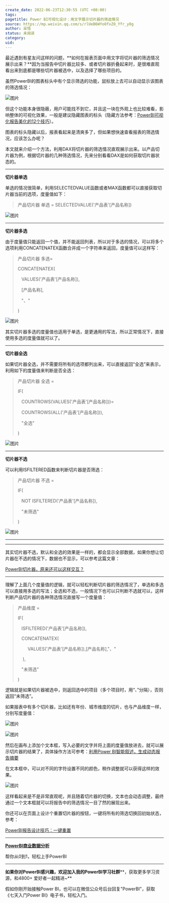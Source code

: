 ```yaml
---
create_date: 2022-06-23T12:30:55 (UTC +08:00)
tags: 
pagetitle: Power BI可视化设计：用文字展示切片器的筛选情况
source: https://mp.weixin.qq.com/s/rlUeB6WYoOfxZO_Yfr_y8g
author: 采悟
status: 未阅读
category: 
uid: 
---
```


最近遇到有星友问这样的问题，**如何在报表页面中用文字将切片器的筛选情况展示出来？**因为当报告中切片器比较多、或者切片器折叠起来时，是很难直观看出来到底都是哪些切片器被选中，以及选择了哪些项目的。

虽然PowerBI的图表标头中有个显示筛选的功能，鼠标放上去可以自动显示该图表的筛选情况：

![图片](https://mmbiz.qpic.cn/mmbiz_png/aHEbZtANQJMuv84Ae1sR3bYYb7cnOIhSHZfYnIvGellibGyIroEuRyeG4sk0twNviaB1TNql7ImYRvMJweOiciavSQ/640?wx_fmt=png&wxfrom=5&wx_lazy=1&wx_co=1)

但这个功能本身很隐蔽，用户可能找不到它，并且这一块在外观上也比较难看，影响整体的可视化效果，一般是建议隐藏图表的标头（隐藏方法参考：[PowerBI可视化报告美化的12个技巧](http://mp.weixin.qq.com/s?__biz=MzA4MzQwMjY4MA==&mid=2484079925&idx=1&sn=32669d2ea59d10d480c386f4f2306d56&chksm=8e13a7e2b9642ef4a327fa1cb8cf7a3b33f4a371b23888b407c4824ab9bf9354b2f629f3584a&scene=21#wechat_redirect)）。

图表的标头隐藏以后，报表看起来是清爽多了，但如果想快速查看报表的筛选情况，应该怎么办呢？

本文就来介绍一个方法，利用DAX将切片器的筛选情况直观展示出来。以产品切片器为例，根据切片器的几种筛选情况，先来分别看看DAX是如何获取切片器状态的。  

___

**切片器单选**

单选的情况很简单，利用SELECTEDVALUE函数或者MAX函数都可以直接获取切片器当前的选项，度量值如下：

> 产品切片器 单选 \= SELECTEDVALUE('产品表'\[产品名称\])

![图片](https://mmbiz.qpic.cn/mmbiz_png/aHEbZtANQJMuv84Ae1sR3bYYb7cnOIhSjbIIOsWxE4Kd5kJlnVRRPiaMJvz4qQmWriaFduhia53pMVnRnesmCzeMQ/640?wx_fmt=png&wxfrom=5&wx_lazy=1&wx_co=1)

___

**切片器多选**

由于度量值只能返回一个值，并不能返回列表，所以对于多选的情况，可以将多个选项利用CONCATENATEX函数合并成一个字符串来返回，度量值可以这样写：

> 产品切片器 多选\=
> 
> CONCATENATEX(
> 
>    VALUES('产品表'\[产品名称\]),
> 
>    \[产品名称\],
> 
>    "、"
> 
> )

![图片](https://mmbiz.qpic.cn/mmbiz_png/aHEbZtANQJMuv84Ae1sR3bYYb7cnOIhSJnX9QluBD9LxHIgd7CwY3Z2Zfzhn3wmc01iaCS5ecqTsdP0BfdBeKzQ/640?wx_fmt=png&wxfrom=5&wx_lazy=1&wx_co=1)

其实切片器多选的度量值也适用于单选，是更通用的写法，所以正常情况下，直接使用多选的度量值就可以了。  

___

**切片器全选**

如果切片器全选，并不需要将所有的选项都列出来，可以直接返回“全选”来表示，利用如下的度量值来判断是否全选：  

> 产品切片器 全选 =
> 
> IF(
> 
>    COUNTROWS(VALUES('产品表'\[产品名称\]))=
> 
>    COUNTROWS(ALL('产品表'\[产品名称\])),
> 
>    "全选"
> 
> )

![图片](https://mmbiz.qpic.cn/mmbiz_png/aHEbZtANQJMuv84Ae1sR3bYYb7cnOIhSGtkY0Au61mxx5oT9RcatHWmzsXkGqAicdFQ6ric7onaGCvKUvkoIvQUw/640?wx_fmt=png&wxfrom=5&wx_lazy=1&wx_co=1)

___

**切片器不选**

可以利用ISFILTERED函数来判断切片器是否筛选：

> 产品切片器 不选 \=
> 
> IF(
> 
>    NOT ISFILTERED('产品表'\[产品名称\]),
> 
>    "未筛选"
> 
> )

![图片](https://mmbiz.qpic.cn/mmbiz_png/aHEbZtANQJMuv84Ae1sR3bYYb7cnOIhSIY7HAiaL9poOX8h0wQ7RIAq06GLDbPTYbl3vicb43XqwGGcSbLhrbX8Q/640?wx_fmt=png&wxfrom=5&wx_lazy=1&wx_co=1)

___

___

其实切片器不选，默认和全选的效果是一样的，都会显示全部数据，如果你想让切片器在不选的情况下，数据也不显示，可以参考这篇文章：

[PowerBI切片器，原来还可以这样交互？](http://mp.weixin.qq.com/s?__biz=MzA4MzQwMjY4MA==&mid=2484074281&idx=1&sn=ea825a10f8bb56815772997dcccfff08&chksm=8e0c5dfeb97bd4e8b6bf810457b5c579cf6633545260ce2097d21bc48e187bd88f49f3c528bf&scene=21#wechat_redirect)

___

理解了上面几个度量值的逻辑，就可以轻松判断切片器的筛选情况了，单选和多选可以直接用多选的写法；全选和不选，一般情况下也可以只判断不选就可以，这样判断产品切片器的各种筛选情况直接写一个度量值：  

> 产品维度 =
> 
> IF(
> 
>    ISFILTERED('产品表'\[产品名称\]),
> 
>    CONCATENATEX(
> 
>         VALUES('产品表'\[产品名称\]),\[产品名称\],"、"
> 
>     ),
> 
>    "未筛选"
> 
> )

逻辑就是如果切片器被选中，则返回选中的项目（多个项目时，用“、”分隔），否则返回“未筛选”。

如果报表中有多个切片器，比如还有年份、城市维度的切片，也与产品维度一样，分别写度量值：

![图片](https://mmbiz.qpic.cn/mmbiz_png/aHEbZtANQJMuv84Ae1sR3bYYb7cnOIhSLBexFoaeBJvGA91nLIriarjOz7LU5LwT2ddza3JNYQqv0ACyibJhX4BA/640?wx_fmt=png&wxfrom=5&wx_lazy=1&wx_co=1)

![图片](https://mmbiz.qpic.cn/mmbiz_png/aHEbZtANQJMuv84Ae1sR3bYYb7cnOIhS9a637JQDFydvGvZibFCH297uPR5WF5SKp5TibzO6pHToicqSHEDwUyEtQ/640?wx_fmt=png&wxfrom=5&wx_lazy=1&wx_co=1)

然后在画布上添加个文本框，写入必要的文字并将上面的度量值放进去，就可以展示切片器的结果了，具体操作方法可参考：[利用Power BI智能叙述，生成动态报告摘要](http://mp.weixin.qq.com/s?__biz=MzA4MzQwMjY4MA==&mid=2484073801&idx=1&sn=3a6dcd73ed52e77a4159612fe49af3e7&chksm=8e0c5f9eb97bd68889ce7e6ae0af81e62b7ed6b7ea7827deb5ca1ba097c14e4965889736baa4&scene=21#wechat_redirect)

在文本框中，可以对不同的字符设置不同的颜色，稍作调整就可以获得这样的效果。

![图片](https://mmbiz.qpic.cn/mmbiz_png/aHEbZtANQJMuv84Ae1sR3bYYb7cnOIhSrMnXJiccln4RwxqAf6I777UMB5t5Th2yKRcGW3B2mne0bd9ZGS9yEJA/640?wx_fmt=png&wxfrom=5&wx_lazy=1&wx_co=1)

这样看起来是不是非常直观呢，并且随着切片器的切换，文本也会动态调整，最终通过一个文本框就可以将报告中的筛选情况一目了然的展现出来。

你还可以在页面上设计个重置切片器的按钮，一键将所有的筛选切换回初始状态，参考：

[PowerBI报告设计技巧：一键重置](http://mp.weixin.qq.com/s?__biz=MzA4MzQwMjY4MA==&mid=2484073105&idx=1&sn=630078447d92ab54c9c049fb8a656953&chksm=8e0c5846b97bd150bd23d3af28b62bf9813d17b339a2a4199096cdb076fd664b0e744d2808b8&scene=21#wechat_redirect)

___

[**PowerBI商业数据分析**](http://mp.weixin.qq.com/s?__biz=MzA4MzQwMjY4MA==&mid=2484074987&idx=1&sn=5cf4ba4b683ee9136bb7a26f6e9bcf01&chksm=8e0c533cb97bda2add48a4576b9c1e230249a5a4160dd93cd677a37ea21d26fc9cc26fc4cb1c&scene=21#wechat_redirect)

帮你从0到1，轻松上手PowerBI

___

**如果你对PowerBI感兴趣，欢迎加入我的PowerBI学习社群****，获取更多学习资源，和4800+ 爱好者一起精进~**

假如你刚开始接触Power BI，也可以在微信公众号后台回复"PowerBI"，获取《七天入门Power BI》电子书，轻松入门。
